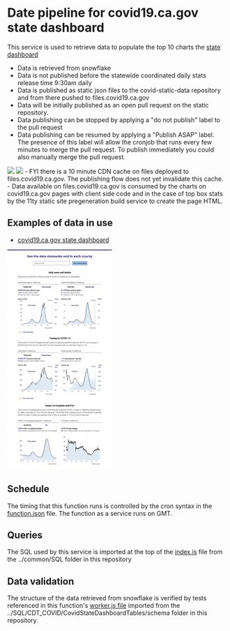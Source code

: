 # Date pipeline for covid19.ca.gov state dashboard

This service is used to retrieve data to populate the top 10 charts the <a href="https://covid19.ca.gov/state-dashboard/">state dashboard</a>

- Data is retrieved from snowflake
- Data is not published before the statewide coordinated daily stats release time 9:30am daily
- Data is published as static json files to the covid-static-data repository and from there pushed to files.covid19.ca.gov
- Data will be initially published as an open pull request on the static repository. 
- Data publishing can be stopped by applying a "do not publish" label to the pull request
- Data publishing can be resumed by applying a "Publish ASAP" label. The presence of this label will allow the cronjob that runs every few minutes to merge the pull request. To publish immediately you could also manually merge the pull request.
<img src="img/label-do-not.png">
<img src="img/label-asap.png">
- FYI there is a 10 minute CDN cache on files deployed to files.covid19.ca.gov. The publishing flow does not yet invalidate this cache.
- Data available on files.covid19.ca.gov is consumed by the charts on covid19.ca.gov pages with client side code and in the case of top box stats by the 11ty static site pregeneration build service to create the page HTML.

## Examples of data in use

- <a href="https://covid19.ca.gov/state-dashboard/">covid19.ca.gov state dashboard</a>

<img src="img/state-dash-charts.png">

## Schedule

The timing that this function runs is controlled by the cron syntax in the <a href="function.json">function.json</a> file. The function as a service runs on GMT.

## Queries

The SQL used by this service is imported at the top of the <a href="index.js">index.js</a> file from the ../common/SQL folder in this repository

## Data validation

The structure of the data retrieved from snowflake is verified by tests referenced in this function's <a href="worker.js">worker.js file</a> imported from the ../SQL/CDT_COVID/CovidStateDashboardTables/schema folder in this repository.